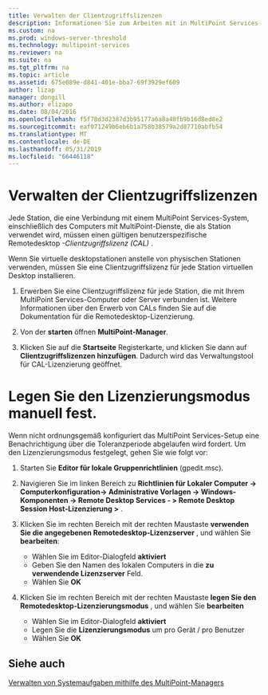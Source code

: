 ```yaml
---
title: Verwalten der Clientzugriffslizenzen
description: Informationen Sie zum Arbeiten mit in MultiPoint Services-CALs
ms.custom: na
ms.prod: windows-server-threshold
ms.technology: multipoint-services
ms.reviewer: na
ms.suite: na
ms.tgt_pltfrm: na
ms.topic: article
ms.assetid: 675e089e-d841-401e-bba7-69f3929ef609
author: lizap
manager: dongill
ms.author: elizapo
ms.date: 08/04/2016
ms.openlocfilehash: f5f78d3d2387d3b95177a6a8a40fb9b16d8ed8e2
ms.sourcegitcommit: eaf071249b6eb6b1a758b38579a2d87710abfb54
ms.translationtype: MT
ms.contentlocale: de-DE
ms.lasthandoff: 05/31/2019
ms.locfileid: "66446118"
---
```

# <a name="manage-client-access-licenses"></a>Verwalten der Clientzugriffslizenzen
Jede Station, die eine Verbindung mit einem MultiPoint Services-System, einschließlich des Computers mit MultiPoint-Dienste, die als Station verwendet wird, müssen einen gültigen benutzerspezifische Remotedesktop *-Clientzugriffslizenz (CAL)* .

Wenn Sie virtuelle desktopstationen anstelle von physischen Stationen verwenden, müssen Sie eine Clientzugriffslizenz für jede Station virtuellen Desktop installieren.  
  
1.  Erwerben Sie eine Clientzugriffslizenz für jede Station, die mit Ihrem MultiPoint Services-Computer oder Server verbunden ist. Weitere Informationen über den Erwerb von CALs finden Sie auf die Dokumentation für die Remotedesktop-Lizenzierung. <!--@Liza: add link to RDS licensing here-->

2.  Von der **starten** öffnen **MultiPoint-Manager**.  
  
3.  Klicken Sie auf die **Startseite** Registerkarte, und klicken Sie dann auf **Clientzugriffslizenzen hinzufügen**.  Dadurch wird das Verwaltungstool für CAL-Lizenzierung geöffnet.

# <a name="set-the-licensing-mode-manually"></a>Legen Sie den Lizenzierungsmodus manuell fest.
Wenn nicht ordnungsgemäß konfiguriert das MultiPoint Services-Setup eine Benachrichtigung über die Toleranzperiode abgelaufen wird fordert. Um den Lizenzierungsmodus festgelegt, gehen Sie wie folgt vor:

1. Starten Sie **Editor für lokale Gruppenrichtlinien** (gpedit.msc).

2. Navigieren Sie im linken Bereich zu **Richtlinien für Lokaler Computer -> Computerkonfiguration-> Administrative Vorlagen -> Windows-Komponenten -> Remote Desktop Services - > Remote Desktop Session Host-Lizenzierung >** .

3. Klicken Sie im rechten Bereich mit der rechten Maustaste **verwenden Sie die angegebenen Remotedesktop-Lizenzserver** , und wählen Sie **bearbeiten**:
   - Wählen Sie im Editor-Dialogfeld **aktiviert**
   - Geben Sie den Namen des lokalen Computers in die **zu verwendende Lizenzserver** Feld.
   - Wählen Sie **OK**
  
4. Klicken Sie im rechten Bereich mit der rechten Maustaste **legen Sie den Remotedesktop-Lizenzierungsmodus** , und wählen Sie **bearbeiten**
   - Wählen Sie im Editor-Dialogfeld **aktiviert**
   - Legen Sie die **Lizenzierungsmodus** um pro Gerät / pro Benutzer
   - Wählen Sie **OK** 

  
## <a name="see-also"></a>Siehe auch  
[Verwalten von Systemaufgaben mithilfe des MultiPoint-Managers](Manage-System-Tasks-Using-MultiPoint-Manager.md)
